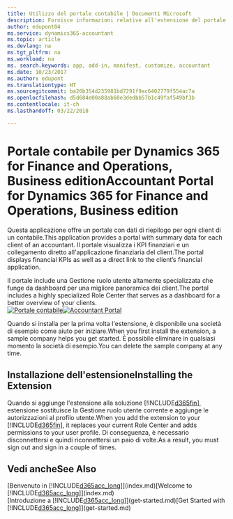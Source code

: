 ```yaml
---
title: Utilizzo del portale contabile | Documenti Microsoft
description: Fornisce informazioni relative all'estensione del portale contabile.
author: edupont04
ms.service: dynamics365-accountant
ms.topic: article
ms.devlang: na
ms.tgt_pltfrm: na
ms.workload: na
ms. search.keywords: app, add-in, manifest, customize, accountant
ms.date: 10/23/2017
ms.author: edupont
ms.translationtype: HT
ms.sourcegitcommit: ba26b354d235981bd7291f9ac6402779f554ac7a
ms.openlocfilehash: d5d684e00a88ab60e3dedbb57b1c49faf549bf3b
ms.contentlocale: it-ch
ms.lasthandoff: 03/22/2018

---
```

# <a name="accountant-portal-for-dynamics-365-for-finance-and-operations-business-edition"></a><span data-ttu-id="043ba-103">Portale contabile per Dynamics 365 for Finance and Operations, Business edition</span><span class="sxs-lookup"><span data-stu-id="043ba-103">Accountant Portal for Dynamics 365 for Finance and Operations, Business edition</span></span>
<span data-ttu-id="043ba-104">Questa applicazione offre un portale con dati di riepilogo per ogni client di un contabile.</span><span class="sxs-lookup"><span data-stu-id="043ba-104">This application provides a portal with summary data for each client of an accountant.</span></span> <span data-ttu-id="043ba-105">Il portale visualizza i KPI finanziari e un collegamento diretto all'applicazione finanziaria del client.</span><span class="sxs-lookup"><span data-stu-id="043ba-105">The portal displays financial KPIs as well as a direct link to the client’s financial application.</span></span>  

<span data-ttu-id="043ba-106">Il portale include una Gestione ruolo utente altamente specializzata che funge da dashboard per una migliore panoramica dei client.</span><span class="sxs-lookup"><span data-stu-id="043ba-106">The portal includes a highly specialized Role Center that serves as a dashboard for a better overview of your clients.</span></span>  
<span data-ttu-id="043ba-107">[![Portale contabile](./media/accountant-get-started/accountant-dashboard.png)](https://go.microsoft.com/fwlink/?linkid=851257)</span><span class="sxs-lookup"><span data-stu-id="043ba-107">[![Accountant Portal](./media/accountant-get-started/accountant-dashboard.png)](https://go.microsoft.com/fwlink/?linkid=851257)</span></span>

<span data-ttu-id="043ba-108">Quando si installa per la prima volta l'estensione, è disponibile una società di esempio come aiuto per iniziare.</span><span class="sxs-lookup"><span data-stu-id="043ba-108">When you first install the extension, a sample company helps you get started.</span></span> <span data-ttu-id="043ba-109">È possibile eliminare in qualsiasi momento la società di esempio.</span><span class="sxs-lookup"><span data-stu-id="043ba-109">You can delete the sample company at any time.</span></span>  

## <a name="installing-the-extension"></a><span data-ttu-id="043ba-110">Installazione dell'estensione</span><span class="sxs-lookup"><span data-stu-id="043ba-110">Installing the Extension</span></span>
<span data-ttu-id="043ba-111">Quando si aggiunge l'estensione alla soluzione [!INCLUDE[d365fin](includes/d365fin_md.md)], estensione sostituisce la Gestione ruolo utente corrente e aggiunge le autorizzazioni al profilo utente.</span><span class="sxs-lookup"><span data-stu-id="043ba-111">When you add the extension to your [!INCLUDE[d365fin](includes/d365fin_md.md)], it replaces your current Role Center and adds permissions to your user profile.</span></span> <span data-ttu-id="043ba-112">Di conseguenza, è necessario disconnettersi e quindi riconnettersi un paio di volte.</span><span class="sxs-lookup"><span data-stu-id="043ba-112">As a result, you must sign out and sign in a couple of times.</span></span>  

## <a name="see-also"></a><span data-ttu-id="043ba-113">Vedi anche</span><span class="sxs-lookup"><span data-stu-id="043ba-113">See Also</span></span>
<span data-ttu-id="043ba-114">[Benvenuto in [!INCLUDE[d365acc_long](includes/d365acc_long_md.md)]](index.md)</span><span class="sxs-lookup"><span data-stu-id="043ba-114">[Welcome to [!INCLUDE[d365acc_long](includes/d365acc_long_md.md)]](index.md)</span></span>  
<span data-ttu-id="043ba-115">[Introduzione a [!INCLUDE[d365acc_long](includes/d365acc_long_md.md)]](get-started.md)</span><span class="sxs-lookup"><span data-stu-id="043ba-115">[Get Started with [!INCLUDE[d365acc_long](includes/d365acc_long_md.md)]](get-started.md)</span></span>  

